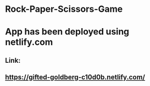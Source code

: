 # Rock-Paper-Scissors-Game

# App has been deployed using netlify.com
## Link:
## https://gifted-goldberg-c10d0b.netlify.com/
